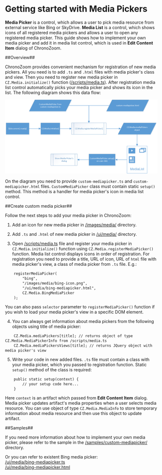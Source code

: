 # Getting started with Media Pickers #

**Media Picker** is a control, which allows a user to pick media resource from external service like Bing or SkyDrive. **Media List** is a control, which shows icons of all registered media pickers and allows a user to open any registered media picker. This guide shows how to implement your own media picker and add it in media list control, which is used in **Edit Content Item** dialog of ChronoZoom.

##Overview##

ChronoZoom provides convenient mechanism for registration of new media pickers. All you need is to add `.ts` and `.html` files with media picker's class and view. Then you need to register new media picker in `CZ.Media.initialize()` function ([/scripts/media.ts](../Source/Chronozoom.UI/scripts/media.ts)). After registration media list control automatically picks your media picker and shows its icon in the list. The following diagram shows this data flow:

![Media Picker Data Flow Diagram](images/mediapicker_guide_dataflow.png)

On the diagram you need to provide `custom-mediapicker.ts` and `custom-mediapicker.html` files. `CustomMediaPicker` class must contain static `setup()` method. This method is a handler for media picker's icon in media list control.

##Create custom media picker##

Follow the next steps to add your media picker in ChronoZoom:

1. Add an icon for new media picker in [/images/media/](../Source/Chronozoom.UI/images/media/) directory.

2. Add `.ts` and `.html` of new media picker in [/ui/media/](../Source/Chronozoom.UI/ui/media/) directory.

3. Open [/scripts/media.ts](../Source/Chronozoom.UI/scripts/media.ts) file and register your media picker in `CZ.Media.initialize()` function using `CZ.Media.registerMediaPicker()` function. Media list control displays icons in order of registration. For registration you need to provide a title, URL of icon, URL of `html` file with media picker's view, a class of media picker from `.ts` file. E.g.:
```
    registerMediaPicker(
        "bing",
        "/images/media/bing-icon.png",
        "/ui/media/bing-mediapicker.html",
        CZ.Media.BingMediaPicker
    );
```
You can also pass `selector` parameter to `registerMediaPicker()` function if you wish to load your media picker's view in a specific DOM element.

4. You can always get information about media pickers from the following objects using title of media picker:
```
    CZ.Media.mediaPickers[title]; // returns object of type CZ.Media.MediaPickerInfo from /scripts/media.ts
    CZ.Media.mediaPickersViews[title]; // returns JQuery object with media picker's view
```

5. Write your code in new added files. `.ts` file must contain a class with your media picker, which you passed to registration function. Static `setup()` method of the class is required:  
```
    public static setup(context) {
        // your setup code here...
    }
```
Here `context` is an artifact which passed from **Edit Content Item** dialog. Media picker updates artifact's media properties when a user selects media resource. You can use object of type `CZ.Media.MediaInfo` to store temporary information about media resource and then use this object to update artifact.

##Samples##

If you need more information about how to implement your own media picker, please refer to the sample in the [/samples/custom-mediapicker/](../Source/Chronozoom.UI/samples/custom-mediapicker/) directory.

Or you can refer to existent Bing media picker:  
[/ui/media/bing-mediapicker.ts](../Source/Chronozoom.UI/ui/media/bing-mediapicker.ts)  
[/ui/media/bing-mediapicker.html](../Source/Chronozoom.UI/ui/media/bing-mediapicker.html)
